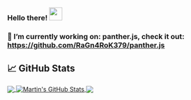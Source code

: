 ### Hello there! <img src="https://raw.githubusercontent.com/MartinHeinz/MartinHeinz/master/wave.gif" width="30px">

### 🔭 I’m currently working on: panther.js, check it out: https://github.com/RaGn4RoK379/panther.js

## &#x1f4c8; GitHub Stats

<a href="https://github.com/LuaaDev/LuaaDev">
  <img align="center" src="https://github-readme-stats.vercel.app/api/top-langs/?username=LuaaDev&hide=java,html&title_color=ffffff&text_color=c9cacc&icon_color=2bbc8a&bg_color=1d1f21" />
</a>
<a href="https://github.com/LuaaDev/LuaaDev">
  <img align="center" src="https://github-readme-stats.vercel.app/api?username=LuaaDev&show_icons=true&line_height=27&count_private=true&title_color=ffffff&text_color=c9cacc&icon_color=2bbc8a&bg_color=1d1f21" alt="Martin's GitHub Stats" />
</a>
<a href="https://github.com/LuaaDev/LightScript">
  <img align="center" src="https://github-readme-stats.vercel.app/api/pin/?username=LuaaDev&repo=LightScript&title_color=ffffff&text_color=c9cacc&icon_color=2bbc8a&bg_color=1d1f21" />
</a>

<!--
**LuaaDev/LuaaDev** is a ✨ _special_ ✨ repository because its `README.md` (this file) appears on your GitHub profile.

Here are some ideas to get you started:

- 🔭 I’m currently working on ...
- 🌱 I’m currently learning ...
- 👯 I’m looking to collaborate on ...
- 🤔 I’m looking for help with ...
- 💬 Ask me about ...
- 📫 How to reach me: ...
- 😄 Pronouns: ...
- ⚡ Fun fact: ...
-->
